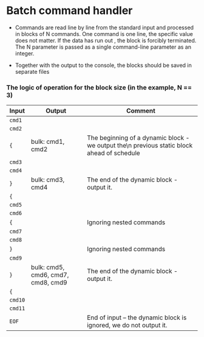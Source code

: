 # Batch command handler
* Commands are read line by line from the standard input and processed in blocks of N commands.
One command is one line, the specific value does not matter. If the data has run out , the block is forcibly terminated.
The N parameter is passed as a single command-line parameter as an integer.

* Together with the output to the console, the blocks should be saved in separate files


### The logic of operation for the block size (in the example, N == 3)

Input | Output | Comment
| ----- | ------ | ------------- |
| `cmd1` | | |
| `cmd2` | | |
| `{` | bulk: cmd1, cmd2 | The beginning of a dynamic block - we output the\n previous static block ahead of schedule |
| `cmd3` | | |
| `cmd4` | | |
| `}` | bulk: cmd3, cmd4 | The end of the dynamic block - output it. |
| `{` | | |
| `cmd5` | | |
| `cmd6` | | |
| `{` | | Ignoring nested commands |
| `cmd7` | | |
| `cmd8` | | |
| `}` | | Ignoring nested commands |
| `cmd9` | | |
| `}` | bulk: cmd5, cmd6, cmd7, cmd8, cmd9 | The end of the dynamic block - output it. |
| `{` | | |
| `cmd10` | | |
| `cmd11` | | |
| `EOF` | | End of input – the dynamic block is ignored, we do not output it. |


